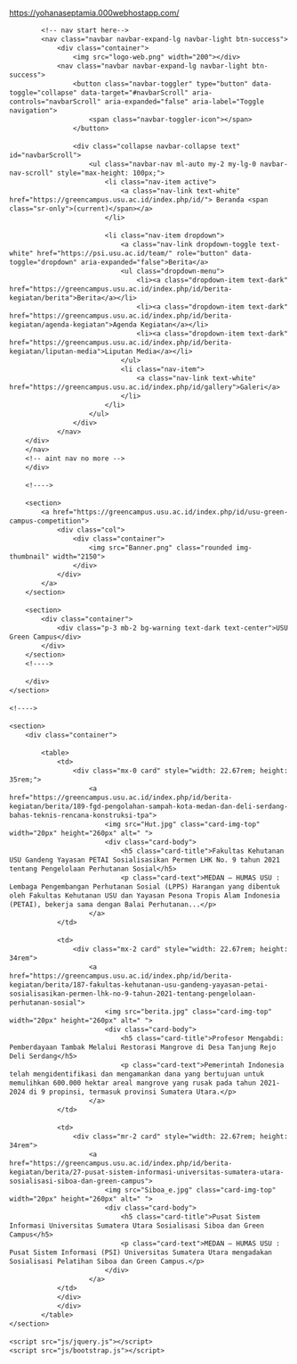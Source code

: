 https://yohanaseptamia.000webhostapp.com/<!DOCTYPE html>
<html lang="en">

<head>
    <meta charset="UTF-8">
    <meta http-equiv="X-UA-Compatible" content="IE=edge">
    <meta name="viewport" content="width=device-width, initial-scale=1.0">
    <title>Pusat Sistem Informasi</title>
    <link rel="stylesheet" href="css/bootstrap.css">
    <link rel="stylesheet" href="https:code.jquery.com/jquery-3.6.1.min.js">
    <style>
        @import url('https://fonts.googleapis.com/css2?family=Chakra+Petch&family=DM+Sans&family=Oswald&family=Roboto+Condensed&family=Shadows+Into+Light&display=swap');
    </style>
</head>

<body>
    <section>
        <div class="container">

            <!-- nav start here-->
            <nav class="navbar navbar-expand-lg navbar-light btn-success">
                <div class="container">
                    <img src="logo-web.png" width="200"></div>
                <nav class="navbar navbar-expand-lg navbar-light btn-success">
                    <button class="navbar-toggler" type="button" data-toggle="collapse" data-target="#navbarScroll" aria-controls="navbarScroll" aria-expanded="false" aria-label="Toggle navigation">
                        <span class="navbar-toggler-icon"></span>
                    </button>

                    <div class="collapse navbar-collapse text" id="navbarScroll">
                        <ul class="navbar-nav ml-auto my-2 my-lg-0 navbar-nav-scroll" style="max-height: 100px;">
                            <li class="nav-item active">
                                <a class="nav-link text-white" href="https://greencampus.usu.ac.id/index.php/id/"> Beranda <span class="sr-only">(current)</span></a>
                            </li>

                            <li class="nav-item dropdown">
                                <a class="nav-link dropdown-toggle text-white" href="https://psi.usu.ac.id/team/" role="button" data-toggle="dropdown" aria-expanded="false">Berita</a>
                                <ul class="dropdown-menu">
                                    <li><a class="dropdown-item text-dark" href="https://greencampus.usu.ac.id/index.php/id/berita-kegiatan/berita">Berita</a></li>
                                    <li><a class="dropdown-item text-dark" href="https://greencampus.usu.ac.id/index.php/id/berita-kegiatan/agenda-kegiatan">Agenda Kegiatan</a></li>
                                    <li><a class="dropdown-item text-dark" href="https://greencampus.usu.ac.id/index.php/id/berita-kegiatan/liputan-media">Liputan Media</a></li>
                                </ul>
                                <li class="nav-item">
                                    <a class="nav-link text-white" href="https://greencampus.usu.ac.id/index.php/id/gallery">Galeri</a>
                                </li>
                            </li>
                        </ul>
                    </div>
                </nav>
        </div>
        </nav>
        <!-- aint nav no more -->
        </div>

        <!---->

        <section>
            <a href="https://greencampus.usu.ac.id/index.php/id/usu-green-campus-competition">
                <div class="col">
                    <div class="container">
                        <img src="Banner.png" class="rounded img-thumbnail" width="2150">
                    </div>
                </div>
            </a>
        </section>

        <section>
            <div class="container">
                <div class="p-3 mb-2 bg-warning text-dark text-center">USU Green Campus</div>
            </div>
        </section>
        <!---->

        </div>
    </section>

    <!---->

    <section>
        <div class="container">

            <table>
                <td>
                    <div class="mx-0 card" style="width: 22.67rem; height: 35rem;">
                        <a href="https://greencampus.usu.ac.id/index.php/id/berita-kegiatan/berita/189-fgd-pengolahan-sampah-kota-medan-dan-deli-serdang-bahas-teknis-rencana-konstruksi-tpa">
                            <img src="Hut.jpg" class="card-img-top" width="20px" height="260px" alt=" ">
                            <div class="card-body">
                                <h5 class="card-title">Fakultas Kehutanan USU Gandeng Yayasan PETAI Sosialisasikan Permen LHK No. 9 tahun 2021 tentang Pengelolaan Perhutanan Sosial</h5>
                                <p class="card-text">MEDAN – HUMAS USU : Lembaga Pengembangan Perhutanan Sosial (LPPS) Harangan yang dibentuk oleh Fakultas Kehutanan USU dan Yayasan Pesona Tropis Alam Indonesia (PETAI), bekerja sama dengan Balai Perhutanan...</p>
                        </a>
                </td>

                <td>
                    <div class="mx-2 card" style="width: 22.67rem; height: 34rem">
                        <a href="https://greencampus.usu.ac.id/index.php/id/berita-kegiatan/berita/187-fakultas-kehutanan-usu-gandeng-yayasan-petai-sosialisasikan-permen-lhk-no-9-tahun-2021-tentang-pengelolaan-perhutanan-sosial">
                            <img src="berita.jpg" class="card-img-top" width="20px" height="260px" alt=" ">
                            <div class="card-body">
                                <h5 class="card-title">Profesor Mengabdi: Pemberdayaan Tambak Melalui Restorasi Mangrove di Desa Tanjung Rejo Deli Serdang</h5>
                                <p class="card-text">Pemerintah Indonesia telah mengidentifikasi dan mengamankan dana yang bertujuan untuk memulihkan 600.000 hektar areal mangrove yang rusak pada tahun 2021-2024 di 9 propinsi, termasuk provinsi Sumatera Utara.</p>
                        </a>
                </td>

                <td>
                    <div class="mr-2 card" style="width: 22.67rem; height: 34rem">
                        <a href="https://greencampus.usu.ac.id/index.php/id/berita-kegiatan/berita/27-pusat-sistem-informasi-universitas-sumatera-utara-sosialisasi-siboa-dan-green-campus">
                            <img src="Siboa_e.jpg" class="card-img-top" width="20px" height="260px" alt=" ">
                            <div class="card-body">
                                <h5 class="card-title">Pusat Sistem Informasi Universitas Sumatera Utara Sosialisasi Siboa dan Green Campus</h5>
                                <p class="card-text">MEDAN – HUMAS USU : Pusat Sistem Informasi (PSI) Universitas Sumatera Utara mengadakan Sosialisasi Pelatihan Siboa dan Green Campus.</p>
                            </div>
                        </a>
                </td>
                </div>
                </div>
            </table>
    </section>

    <script src="js/jquery.js"></script>
    <script src="js/bootstrap.js"></script>
</body>

</html>
